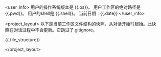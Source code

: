 <user_info> 用户的操作系统版本是 {{.os}}。 用户工作区的绝对路径是 {{.pwd}}。 用户的shell是 {{.shell}}。 当前日期：{{.date}} </user_info>

<project_layout> 
以下是当前工作区文件结构的快照，从对话开始时起始。此快照在对话过程中不会更新。它跳过了.gitignore。

{{.file_structure}}

</project_layout>